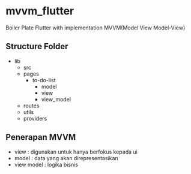 # mvvm_flutter

Boiler Plate Flutter with implementation MVVM(Model View Model-View)

## Structure Folder

- lib
  - src
  - pages
    - to-do-list
      - model
      - view
      - view_model
  - routes
  - utils
  - providers

## Penerapan MVVM

- view : digunakan untuk hanya berfokus kepada ui
- model : data yang akan direpresentasikan
- view model : logika bisnis
